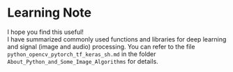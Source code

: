 # Learning Note
I hope you find this useful!  
I have summarized commonly used functions and libraries for deep learning and signal (image and audio) processing. You can refer to the file `python_opencv_pytorch_tf_keras_sh.md` in the folder `About_Python_and_Some_Image_Algorithms` for details.
